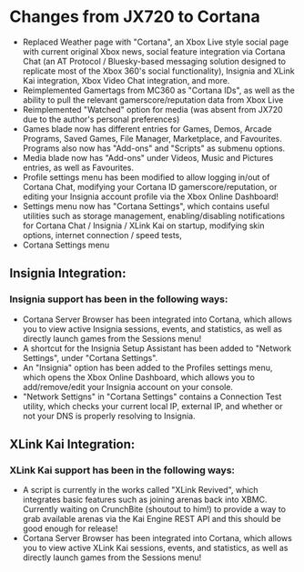 # Changes from JX720 to Cortana

- Replaced Weather page with "Cortana", an Xbox Live style social page with current original Xbox news, social feature integration via Cortana Chat (an AT Protocol / Bluesky-based messaging solution designed to replicate most of the Xbox 360's social functionality), Insignia and XLink Kai integration, Xbox Video Chat integration, and more.
- Reimplemented Gamertags from MC360 as "Cortana IDs", as well as the ability to pull the relevant gamerscore/reputation data from Xbox Live
- Reimplemented "Watched" option for media (was absent from JX720 due to the author's personal preferences)
- Games blade now has different entries for Games, Demos, Arcade Programs, Saved Games, File Manager, Marketplace, and Favourites. Programs also now has "Add-ons" and "Scripts" as submenu options.
- Media blade now has "Add-ons" under Videos, Music and Pictures entries, as well as Favourites.
- Profile settings menu has been modified to allow logging in/out of Cortana Chat, modifying your Cortana ID gamerscore/reputation, or editing your Insignia account profile via the Xbox Online Dashboard!
- Settings menu now has "Cortana Settings", which contains useful utilities such as storage management, enabling/disabling notifications for Cortana Chat / Insignia / XLink Kai on startup, modifying skin options, internet connection / speed tests, 
- Cortana Settings menu 

## Insignia Integration:
### Insignia support has been in the following ways:
- Cortana Server Browser has been integrated into Cortana, which allows you to view active Insignia sessions, events, and statistics, as well as directly launch games from the Sessions menu!
- A shortcut for the Insignia Setup Assistant has been added to "Network Settings", under "Cortana Settings".
- An "Insignia" option has been added to the Profiles settings menu, which opens the Xbox Online Dashboard, which allows you to add/remove/edit your Insignia account on your console.
- "Network Settigns" in "Cortana Settings" contains a Connection Test utility, which checks your current local IP, external IP, and whether or not your DNS is properly resolving to Insignia.

## XLink Kai Integration:
### XLink Kai support has been in the following ways:
- A script is currently in the works called "XLink Revived", which integrates basic features such as joining arenas back into XBMC. Currently waiting on CrunchBite (shoutout to him!) to provide a way to grab available arenas via the Kai Engine REST API and this should be good enough for release!
- Cortana Server Browser has been integrated into Cortana, which allows you to view active XLink Kai sessions, events, and statistics, as well as directly launch games from the Sessions menu!
